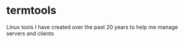 # termtools
Linux tools I have created over the past 20 years to help me manage servers and clients
